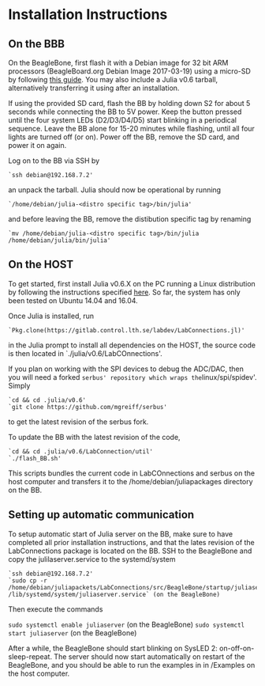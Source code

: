 
<a id='Installation-Instructions-1'></a>

# Installation Instructions


<a id='On-the-BBB-1'></a>

## On the BBB


On the BeagleBone, first flash it with a Debian image for 32 bit ARM processors (BeagleBoard.org Debian Image 2017-03-19) using a micro-SD by following [this guide](http://derekmolloy.ie/write-a-new-image-to-the-beaglebone-black/). You may also include a Julia v0.6 tarball, alternatively transferring it using after an installation.


If using the provided SD card, flash the BB by holding down S2 for about 5 seconds while connecting the BB to 5V power. Keep the button pressed until the four system LEDs (D2/D3/D4/D5) start blinking in a periodical sequence. Leave the BB alone for 15-20 minutes while flashing, until all four lights are turned off (or on). Power off the BB, remove the SD card, and power it on again.


Log on to the BB via SSH by


```
`ssh debian@192.168.7.2'
```


an unpack the tarball. Julia should now be operational by running


```
`/home/debian/julia-<distro specific tag>/bin/julia'
```


and before leaving the BB, remove the distibution specific tag by renaming


```
`mv /home/debian/julia-<distro specific tag>/bin/julia /home/debian/julia/bin/julia'
```


<a id='On-the-HOST-1'></a>

## On the HOST


To get started, first install Julia v0.6.X on the PC running a Linux distribution by following the instructions specified [here](https://github.com/JuliaLang/julia/blob/master/README.md). So far, the system has only been tested on Ubuntu 14.04 and 16.04.


Once Julia is installed, run


```
`Pkg.clone(https://gitlab.control.lth.se/labdev/LabConnections.jl)'
```


in the Julia prompt to install all dependencies on the HOST, the source code is then located in `./julia/v0.6/LabCOnnections'.


If you plan on working with the SPI devices to debug the ADC/DAC, then you will need a forked `serbus' repository which wraps the`linux/spi/spidev'. Simply


```
`cd && cd .julia/v0.6'
`git clone https://github.com/mgreiff/serbus'
```


to get the latest revision of the serbus fork.


To update the BB with the latest revision of the code,  


```
`cd && cd .julia/v0.6/LabConnection/util'
`./flash_BB.sh'
```


This scripts bundles the current code in LabCOnnections and serbus on the host computer and transfers it to the /home/debian/juliapackages directory on the BB.


<a id='Setting-up-automatic-communication-1'></a>

## Setting up automatic communication


To setup automatic start of Julia server on the BB, make sure to have completed all prior installation instructions, and that the lates revision of the LabConnections package is located on the BB. SSH to the BeagleBone and copy the julilaserver.service to the systemd/system


```
`ssh debian@192.168.7.2'
`sudo cp -r /home/debian/juliapackets/LabConnections/src/BeagleBone/startup/juliaserver.service /lib/systemd/system/juliaserver.service` (on the BeagleBone)
```


Then execute the commands


`sudo systemctl enable juliaserver` (on the BeagleBone) `sudo systemctl start juliaserver` (on the BeagleBone)


After a while, the BeagleBone should start blinking on SysLED 2: on-off-on-sleep-repeat. The server should now start automatically on restart of the BeagleBone, and you should be able to run the examples in in /Examples on the host computer.


```@systemConfiguration

```

